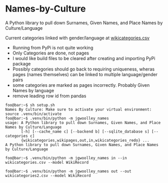 # Names-by-Culture
A Python library to pull down Surnames, Given Names, and Place Names by Culture/Language

Current categories linked with gender/language at [wikicategories.csv](wikicategories.csv)

- Running from PyPi is not quite working
- Only Categories are done, not pages
- I would like build files to be cleared after creating and importing PyPi package
- Possibly categories should go back to requiring uniqueness, wheras pages (names themselves) can be linked to multiple language/gender pairs
- some categories are marked as pages incorrectly. Probably Given Names by language
- remove leading row id from pandas

```console
foo@bar:~$ sh setup.sh
Names By Culture: Make sure to activate your virtual environment: source .venv/bin/activate
foo@bar:~$ .venv/bin/python -m jgwoolley_names
usage: A Python library to pull down Surnames, Given Names, and Place Names by Culture/Language
       [-h] [--cache_name c] [--backend b] [--sqlite_database s] [--categories c]
       {wikicategories,wikipages,out,in,wikicategories_redo} ...
A Python library to pull down Surnames, Given Names, and Place Names by Culture/Language
```

```console
foo@bar:~$ .venv/bin/python -m jgwoolley_names in --in wikicategories.csv --model WikiRecord
```

```console
foo@bar:~$ .venv/bin/python -m jgwoolley_names out --out wikicategories2.csv --model WikiRecord
```